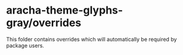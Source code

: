 # aracha-theme-glyphs-gray/overrides

This folder contains overrides which will automatically be required by package users.
